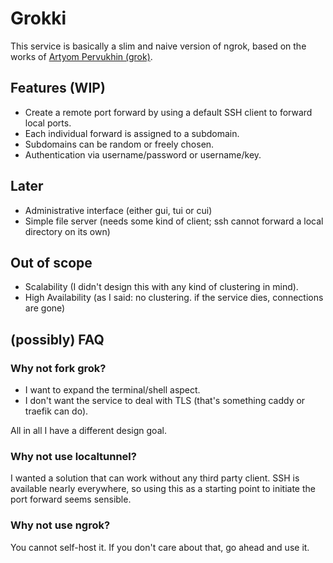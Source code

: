 # Grokki

This service is basically a slim and naive version of ngrok,
based on the works of [Artyom Pervukhin (grok)](https://github.com/artyom/grok).

## Features (WIP)

* Create a remote port forward by using a default SSH client to forward local ports.
* Each individual forward is assigned to a subdomain.
* Subdomains can be random or freely chosen.
* Authentication via username/password or username/key.

## Later

* Administrative interface (either gui, tui or cui)
* Simple file server (needs some kind of client; ssh cannot forward a local directory on its own)

## Out of scope

* Scalability (I didn't design this with any kind of clustering in mind).
* High Availability (as I said: no clustering. if the service dies, connections are gone)

## (possibly) FAQ

### Why not fork grok?

* I want to expand the terminal/shell aspect.
* I don't want the service to deal with TLS (that's something caddy or traefik can do).

All in all I have a different design goal.

### Why not use localtunnel?

I wanted a solution that can work without any third party client. SSH is available
nearly everywhere, so using this as a starting point to initiate the port forward
seems sensible.

### Why not use ngrok?

You cannot self-host it. If you don't care about that, go ahead and use it.